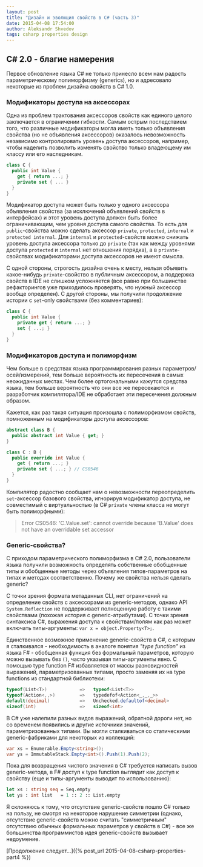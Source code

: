 ```yaml
---
layout: post
title: "Дизайн и эволюция свойств в C# (часть 3)"
date: 2015-04-08 17:54:00
author: Aleksandr Shvedov
tags: csharp properties design
---
```


## C# 2.0 - благие намерения

Первое обновление языка C# не только принесло всем нам радость параметрическому полиморфизму (generics), но и адресовало некоторые из проблем дизайна свойств в C# 1.0.

### Модификаторы доступа на аксессорах

Одна из проблем трактования аксессоров свойств как единого целого заключается в ограничении гибкости. Самым острым последствием того, что различные модификаторы могла иметь только объявления свойства (но не объявления аксессоров) оказалось невозможность независимо контролировать уровень доступа аксессоров, например, чтобы наделить позволить изменять свойство только владеющему им классу или его наследникам.

```c#
class C {
  public int Value {
    get { return ...; }
    private set { ... }
  }
}
```

Модификатор доступа может быть только у одного аксессора объявления свойства (за исключений объявлений свойств в интерфейсах) и этот уровень доступа должен быть более ограничивающим, чем уровня доступа самого свойства. То есть для `public`-свойства можно сделать аксессор `private`, `protected`, `internal` и `protected internal`. Для `internal` и `protected`-свойств можно снижать уровень доступа аксессора только до `private` (так как между уровнями доступа `protected` и `internal` нет отношения порядка), а в `private`-свойствах модификаторами доступа аксессоров не имеют смысла.

С одной стороны, строгость дизайна очень к месту, нельзя объявить какое-нибудь `private`-свойство в публичным аксессором, а поддержка свойств в IDE не слишком усложняется (все равно при большинстве рефакторингов уже приходилось проверять, что нужный аксессор вообще определен). С другой стороны, мы получили продолжение истории с `set`-only свойствами (без комментариев):

```c#
class C {
  public int Value {
    private get { return ...; }
    set { ...; }
  }
}
```

### Модификаторов доступа и полиморфизм

Чем больше в средствах языка программирования разных параметров/осей/измерений, тем больше вероятность их пересечения в самых неожиданных местах. Чем более ортогональными кажутся средства языка, тем больше вероятность что они все же пересекаются и разработчик компилятора/IDE не обработает эти пересечения должным образом.

Кажется, как раз такая ситуация произошла с полиморфизмом свойств, помноженным на модификаторы доступа аксессоров:

```c#
abstract class B {
  public abstract int Value { get; }
}

class C : B {
  public override int Value {
    get { return ...; }
    private set { ...; } // CS0546
  }
}
```

Компилятор радостно сообщает нам о невозможности переопределить `set`-аксессор базового свойства, игнорируя модификатор доступа, не совместимый с виртуальностью (в C# `private` члены класса не могут быть полиморфными):

> Error CS0546: 'C.Value.set': cannot override because 'B.Value' does not have an overridable set accessor

### Generic-свойства?

С приходом параметрического полиморфизма в C# 2.0, пользователи языка получили возможность определять собственные обобщенные типы и обобщенные методы через объявления типов-параметров на типах и методах соответственно. Почему же свойства нельзя сделать generic?

С точки зрения формата метаданных CLI, нет ограничений на определение свойств с аксессорами из generic-методов, однако API `System.Reflection` не поддерживает полноценную работу с такими свойствами (похожая история с generic-атрибутами). С точки зрения синтаксиса C#, выражения доступа к свойствам/полям как раз может включать типы-аргументы: `var x = object.Property<T>;`.

Единственное возможное применение generic-свойств в C#, с которым я сталкивался - необходимость в аналоге понятия *"type function"* из языка F# - обобщенная функция без формальный параметров, которую можно вызывать без `()`, часто указывая типы-аргументы явно. С помощью type function F# избавляется от массы разновидностей выражений, параметризованных типами, просто заменяя их на type functions из стандартной библиотеки:

```c#
typeof(List<T>)            =>   typeof<List<T>>
typeof(Action<,,>)         =>   typedefof<Action<_,_,_>>
default(decimal)           =>   Unchecked.defaultof<decimal>
sizeof(int)                =>   sizeof<int>
```

В C# уже налепили разных видов выражений, обратной дороги нет, но со временем появились и другие источники значений, параметризованных типами. Вы могли сталкиваться со статическими generic-фабриками для некоторых из коллекций:

```c#
var xs = Enumerable.Empty<string>();
var ys = ImmutableStack.Empty<int>().Push(1).Push(2);
```

Пока для возвращения чистого значения в C# требуется написать вызов generic-метода, в F# доступ к type function выглядит как доступ к свойству (еще и типы-аргументы выводит по использованию):

```fsharp
let xs : string seq = Seq.empty
let ys : int list   = 1 :: 2 :: List.empty
```

Я склоняюсь к тому, что отсутствие generic-свойств пошло C# только на пользу, не смотря на некоторое нарушение симметрии (однако, отсутствие generic-свойств можно считать "симметричным" отсутствию обычных формальных параметров у свойств в C#) - все же большинства программистов идея generic-свойств вызывает недоумение.




[Продолжение следует...]({% post_url 2015-04-08-csharp-properties-part4 %})